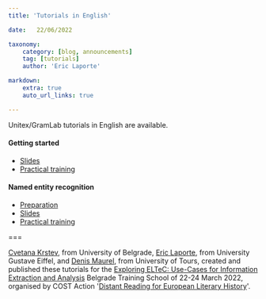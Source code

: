 ```yaml
---
title: 'Tutorials in English'

date:   22/06/2022

taxonomy:
    category: [blog, announcements]
    tag: [tutorials]
    author: 'Eric Laporte'    

markdown:
    extra: true
    auto_url_links: true

---
```


Unitex/GramLab tutorials in English are available.

#### Getting started

- [Slides](https://infolingu.univ-mlv.fr/english/unitex/local-grammar-graphs.pdf?target=_blank)
- [Practical training](https://infolingu.univ-mlv.fr/english/unitex/getting-started.pdf?target=_blank)

#### Named entity recognition

- [Preparation](https://infolingu.univ-mlv.fr/english/unitex/Unitex_install.pdf?target=_blank)
- [Slides](https://infolingu.univ-mlv.fr/english/unitex/Unitex_NER.pdf?target=_blank)
- [Practical training](https://infolingu.univ-mlv.fr/english/unitex/Unitex_NER_exercises.pdf?target=_blank)

===

[Cvetana Krstev](http://poincare.matf.bg.ac.rs/~cvetana/index_en.html?target=_blank), from University of Belgrade, [Eric Laporte](http://igm.univ-mlv.fr/~laporte?target=_blank), from University Gustave Eiffel, and [Denis Maurel](https://www.univ-tours.fr/annuaire/m-denis-maurel?target=_blank), from University of Tours, created and published these tutorials for the [Exploring ELTeC:  Use-Cases for Information Extraction and Analysis](https://www.distant-reading.net/call-for-belgrade-training-school-exploring-eltec-use-cases-for-information-extraction-and-analysis?target=_blank) Belgrade Training School of 22-24 March 2022, organised by COST Action '[Distant Reading for European Literary History](https://www.distant-reading.net?target=_blank)'.
